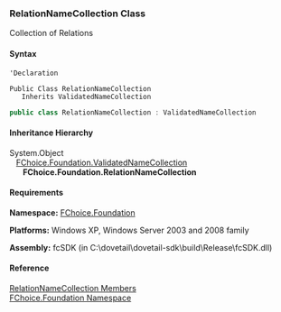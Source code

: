 ﻿### RelationNameCollection Class

Collection of Relations

#### Syntax

```vbnet
'Declaration

Public Class RelationNameCollection 
   Inherits ValidatedNameCollection
```

```csharp
public class RelationNameCollection : ValidatedNameCollection
``` 

#### Inheritance Hierarchy

System.Object  
   [FChoice.Foundation.ValidatedNameCollection](fcSDK~FChoice.Foundation.ValidatedNameCollection.md)  
      **FChoice.Foundation.RelationNameCollection**  

#### Requirements

**Namespace:** [FChoice.Foundation](fcSDK~FChoice.Foundation_namespace.md)

**Platforms:** Windows XP, Windows Server 2003 and 2008 family

**Assembly:** fcSDK (in C:\\dovetail\\dovetail-sdk\\build\\Release\\fcSDK.dll)

#### Reference

[RelationNameCollection Members](fcSDK~FChoice.Foundation.RelationNameCollection_members.md)  
[FChoice.Foundation Namespace](fcSDK~FChoice.Foundation_namespace.md)